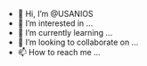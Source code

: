 - 👋 Hi, I’m @USANIOS
- 👀 I’m interested in ...
- 🌱 I’m currently learning ...
- 💞️ I’m looking to collaborate on ...
- 📫 How to reach me ...

<!---
USANIOS/USANIOS is a ✨ special ✨ repository because its `README.md` (this file) appears on your GitHub profile.
You can click the Preview link to take a look at your changes.
--->
